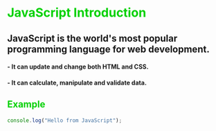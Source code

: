 # <span style="color: #00D100">JavaScript Introduction</span>

## JavaScript is the world's most popular programming language for web development.

#### - It can update and change both HTML and CSS.
#### - It can calculate, manipulate and validate data.

## <span style="color: #00D100">Example</span>

```javascript
console.log("Hello from JavaScript");
```